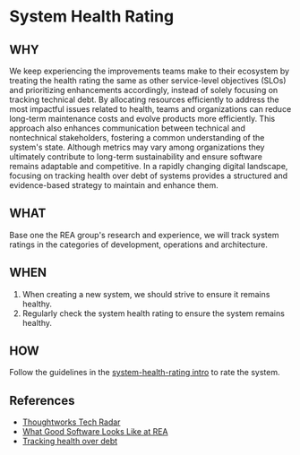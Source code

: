 # System Health Rating

## WHY
We keep experiencing the improvements teams make to their ecosystem by treating the health rating the same as other service-level objectives (SLOs) and prioritizing enhancements accordingly, instead of solely focusing on tracking technical debt. By allocating resources efficiently to address the most impactful issues related to health, teams and organizations can reduce long-term maintenance costs and evolve products more efficiently. This approach also enhances communication between technical and nontechnical stakeholders, fostering a common understanding of the system's state. Although metrics may vary among organizations they ultimately contribute to long-term sustainability and ensure software remains adaptable and competitive. In a rapidly changing digital landscape, focusing on tracking health over debt of systems provides a structured and evidence-based strategy to maintain and enhance them.
## WHAT
Base one the REA group's research and experience, we will track system ratings in the categories of development, operations and architecture.
## WHEN
1. When creating a new system, we should strive to ensure it remains healthy.
2. Regularly check the system health rating to ensure the system remains healthy.   
## HOW
Follow the guidelines in the [system-health-rating intro](./ch03-01-00-intro.md) to rate the system.

## References
- [Thoughtworks Tech Radar](https://www.thoughtworks.com/en-br/radar/techniques/tracking-health-over-debt)
- [What Good Software Looks Like at REA](https://www.rea-group.com/about-us/news-and-insights/blog/what-good-software-looks-like-at-rea/)
- [Tracking health over debt](https://www.thoughtworks.com/en-au/radar/techniques/tracking-health-over-debt)
